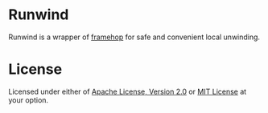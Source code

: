 # Runwind

Runwind is a wrapper of [framehop](https://github.com/mstange/framehop) for safe and convenient local unwinding.

# License

Licensed under either of <a href="LICENSE-APACHE">Apache License, Version
2.0</a> or <a href="LICENSE-MIT">MIT License</a> at your option.
